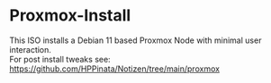 # Proxmox-Install

This ISO installs a Debian 11 based Proxmox Node with minimal user interaction.  
For post install tweaks see: https://github.com/HPPinata/Notizen/tree/main/proxmox
